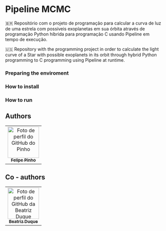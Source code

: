 # Pipeline MCMC

🇧🇷 Repositório com o projeto de programação para calcular a curva de luz de uma estrela com possíveis exoplanetas em sua órbita através de programação Python híbrida para programação C usando Pipeline em tempo de execução.

🇺🇸 Repository with the programming project in order to calculate the light curve of a Star with possible exoplanets in its orbit through hybrid Python programming to C programming using Pipeline at runtime. 

### Preparing the enviroment 


### How to install 


### How to run

## Authors
 <table>
   <tr>
     <td align="center">
       <a href="https://github.com/felipexpinho">
         <img src="https://avatars.githubusercontent.com/u/70541163?v=4" height="auto" width="100" style="corner-radius:50%" alt="Foto de perfil do GitHub do Pinho"/><br>
         <sub>
           <b> Felipe Pinho</b>
         </sub>
       </a>
     </td>
    <tr>
 </table>
 
 ## Co - authors

 <table>
    <tr>
      <td align="center">
       <a href="https://github.com/biaduque">
         <img src="https://avatars.githubusercontent.com/u/53840501?v=4" height="auto" width="100" style="corner-radius:50%" alt="Foto de perfil do GitHub da Beatriz Duque"/>          <br>
         <sub>
           <b> Beatriz Duque</b>
         </sub>
       </a>
     </td>
  </tr>
  </table>
  
